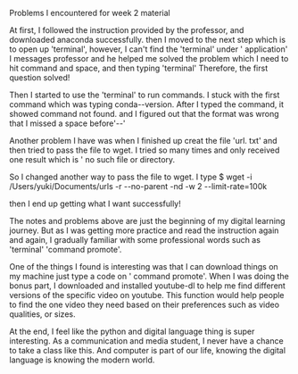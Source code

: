Problems I encountered for week 2 material

At first, I followed the instruction provided by the professor, and downloaded anaconda successfully. 
then I moved to the next step which is to open up 'terminal', however, I can't find the 'terminal' under ' application'
I messages professor and he helped me solved the problem which I need to hit command and space, and then typing 'terminal' 
Therefore, the first question solved!

Then I started to use the 'terminal' to run commands. I stuck with the first command which was typing conda--version. 
After I typed the command, it showed command not found. and I figured out that the format was wrong that I 
missed a space before'--'

Another problem I have was when I finished up creat the file 'url. txt' and then tried to pass the file to wget. I tried so many times and only received one result which is ' no such file or directory. 

So I changed another way to pass the file to wget. I type $ wget -i /Users/yuki/Documents/urls -r --no-parent -nd -w 2 --limit-rate=100k 

then I end up getting what I want successfully!

The notes and problems above are just the beginning of my digital learning journey. But as I was getting more practice and 
read the instruction again and again, I gradually familiar with some professional words such as 'terminal' 'command promote'.

One of the things I found is interesting was that I can download things on my machine just type a code on ' command promote'.
When I was doing the bonus part, I downloaded and installed youtube-dl to help me find different versions of the specific video on youtube. This function would help people to find the one video they need based on their preferences such as video qualities, or sizes. 

At the end, I feel like the python and digital language thing is super interesting. As a communication and media student, 
I never have a chance to take a class like this. And computer is part of our life, knowing the digital language is knowing the modern world.
